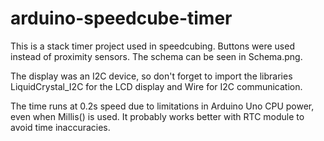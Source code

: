 # arduino-speedcube-timer

This is a stack timer project used in speedcubing. Buttons were used instead of proximity sensors. The schema can be seen in Schema.png.

The display was an I2C device, so don't forget to import the libraries LiquidCrystal_I2C for the LCD display and Wire for I2C communication.

The time runs at 0.2s speed due to limitations in Arduino Uno CPU power, even when Millis() is used. It probably works better with RTC module to avoid time inaccuracies.
